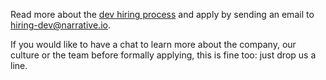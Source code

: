 Read more about the [dev hiring process](/process/dev-hiring-process) and apply by sending an email to hiring-dev@narrative.io.

If you would like to have a chat to learn more about the company, our culture or the team before formally applying, this is fine too:
just drop us a line.